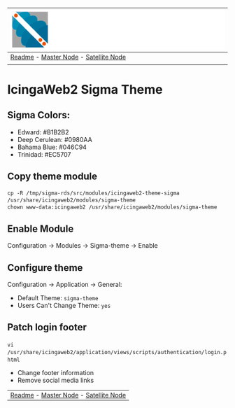 | ![Sigma Telecom](/docs/logo-sigma.svg)                                                                                 |
| ---------------------------------------------------------------------------------------------------------------------- |
| [Readme](/readme.md) - [Master Node](/docs/setup_master_debian.md) - [Satellite Node](/docs/setup_satellite_debian.md) |
|                                                                                                                        |

# IcingaWeb2 Sigma Theme

## Sigma Colors:

- Edward: #B1B2B2
- Deep Cerulean: #0980AA
- Bahama Blue: #046C94
- Trinidad: #EC5707

## Copy theme module

```
cp -R /tmp/sigma-rds/src/modules/icingaweb2-theme-sigma /usr/share/icingaweb2/modules/sigma-theme
chown www-data:icingaweb2 /usr/share/icingaweb2/modules/sigma-theme
```

## Enable Module

Configuration -> Modules -> Sigma-theme -> Enable

## Configure theme

Configuration -> Application -> General:

- Default Theme: `sigma-theme`
- Users Can't Change Theme: `yes`

## Patch login footer

`vi /usr/share/icingaweb2/application/views/scripts/authentication/login.phtml`

- Change footer information
- Remove social media links

|                                                                                                                        |
| ---------------------------------------------------------------------------------------------------------------------- |
| [Readme](/readme.md) - [Master Node](/docs/setup_master_debian.md) - [Satellite Node](/docs/setup_satellite_debian.md) |
